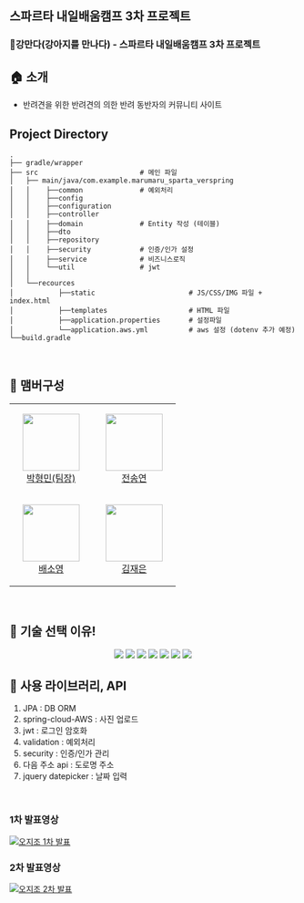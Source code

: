 ## 스파르타 내일배움캠프 3차 프로젝트
### 🐶강만다(강아지를 만나다) - 스파르타 내일배움캠프 3차 프로젝트

## 🏠 소개

+ 반려견을 위한 반려견의 의한 반려 동반자의 커뮤니티 사이트


## Project Directory

```
.
├── gradle/wrapper
├── src                         # 메인 파일
│   ├── main/java/com.example.marumaru_sparta_verspring
│   │    ├──common              # 예외처리
│   │    ├──config
│   │    ├──configuration
│   │    ├──controller
│   │    ├──domain              # Entity 작성 (테이블)
│   │    ├──dto
│   │    ├──repository
│   │    ├──security            # 인증/인가 설정
│   │    ├──service             # 비즈니스로직
│   │    └──util                # jwt
│   │
│   └──recources
│           ├──static                       # JS/CSS/IMG 파일 + index.html
│           ├──templates                    # HTML 파일
│           ├──application.properties       # 설정파일
│           └──application.aws.yml          # aws 설정 (dotenv 추가 예정)
└──build.gradle
```

<br/>

## 🧙 맴버구성

<table>
    <tr>
        <td align="center" width="130px" height="160px">
            <a href="https://github.com/thalals"><img height="100px" width="100px" src="https://avatars.githubusercontent.com/u/42319300?s=460&u=feb753590ea1a1d094b08573bb11f15e801e63cc&v=4" /></a>
          <br />
            <a href="https://github.com/thalals">박형민(팀장)</a>
      </td>
      <td align="center" width="130px" height="160px">
                  <a href="https://github.com/sendkite1"><img height="100px" width="100px" src="https://user-images.githubusercontent.com/42319300/135604950-2cf4e5fd-8cf4-4941-8a00-77e0cd982751.jpg" /></a>
                <br />
                  <a href="https://github.com/sendkite">전송연</a>
            </td>
  </tr>
  <tr>
        <td align="center" width="130px" height="160px">
            <a href="https://github.com/carina9231"><img height="100px" width="100px" src="https://user-images.githubusercontent.com/42319300/135605305-2b71e4a7-c01d-4349-a1d8-dc8132584d99.jpg" /></a>
          <br />
            <a href="https://github.com/carina9231">배소영</a>
      </td>
      <td align="center" width="130px" height="160px">
                  <a href="https://github.com/jenny0325"><img height="100px" width="100px" src="https://user-images.githubusercontent.com/42319300/135706447-06ba949f-ec19-462b-81c6-c5b297bbfc45.jpg" /></a>
                <br />
                  <a href="https://github.com/jenny0325">김재은</a>
            </td>
  </tr>

</table>

<br/>


## 📌 기술 선택 이유!


<p align='center'>
<img src="https://img.shields.io/badge/HTML5-E34F26?style=flat-square&logo=HTML5&logoColor=white"/></a>
<img src="https://img.shields.io/badge/CSS3-1572B6?style=flat-square&logo=CSS3&logoColor=white"/></a>
<img src="https://img.shields.io/badge/JavaScript-F7DF1E?style=flat-square&logo=JavaScript&logoColor=white"/></a>
<img src="https://img.shields.io/badge/JAVA-5483B1?style=flat-square&logo=JAVA&logoColor=white"/></a>
<img src="https://img.shields.io/badge/SPRING-232F3E?style=flat-square&logo=SPRING&logoColor=white"/></a>
<img src="https://img.shields.io/badge/Mysql-47A248?style=flat-square&logo=Mysql&logoColor=white"/></a>
<img src="https://img.shields.io/badge/Amazon AWS-BD8B13?style=flat-square&logo=Amazon%20AWS&logoColor=white"/></a>
</p>


## 📌 사용 라이브러리, API

1. JPA : DB ORM
2. spring-cloud-AWS : 사진 업로드
3. jwt : 로그인 암호화
4. validation : 예외처리
5. security : 인증/인가 관리
6. 다음 주소 api : 도로명 주소
7. jquery datepicker : 날짜 입력


<br/>



### 1차 발표영상
[![오지조 1차 발표](http://img.youtube.com/vi/4BzMYLfXwS0/0.jpg)](https://www.youtube.com/watch?v=4BzMYLfXwS0)

### 2차 발표영상
[![오지조 2차 발표](http://img.youtube.com/vi/aSasz08EP7U/0.jpg)](https://www.youtube.com/watch?v=aSasz08EP7U)


